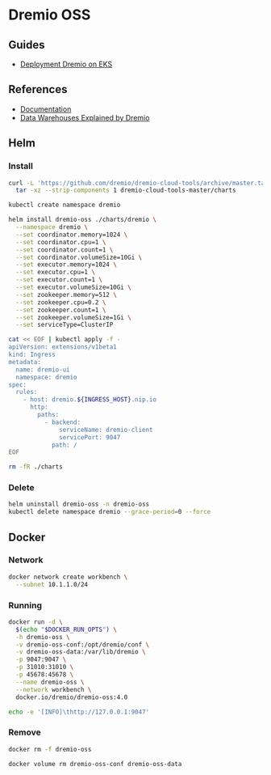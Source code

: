 # Dremio OSS

<!--
https://github.com/xiaset/docker-dremio-oss-hdfs/blob/master/Dockerfile
https://github.com/markfjohnson/RangerDremio
https://github.com/VadymKhodak/dremio_presentation
https://github.com/theundertakerjr666/apache_dremio_node_d3js_docker
https://github.com/nadeemnazeer3/RedashDremio
https://github.com/rymurr/dremio-prometheus-exporter
https://github.com/bbonnin/zeppelin-dremio-tests
https://github.com/markfjohnson/Dremio_Master_Detail_Parquet
https://github.com/josepcurto/mbd-bidw
-->

## Guides

- [Deployment Dremio on EKS](https://docs.dremio.com/deployment/amazon-eks/eks-deploy.html)

## References

- [Documentation](https://docs.dremio.com/)
- [Data Warehouses Explained by Dremio](https://www.dremio.com/what-is-a-data-warehouse/)

## Helm

### Install

```sh
curl -L 'https://github.com/dremio/dremio-cloud-tools/archive/master.tar.gz' | \
  tar -xz --strip-components 1 dremio-cloud-tools-master/charts
```

```sh
kubectl create namespace dremio
```

```sh
helm install dremio-oss ./charts/dremio \
  --namespace dremio \
  --set coordinator.memory=1024 \
  --set coordinator.cpu=1 \
  --set coordinator.count=1 \
  --set coordinator.volumeSize=10Gi \
  --set executor.memory=1024 \
  --set executor.cpu=1 \
  --set executor.count=1 \
  --set executor.volumeSize=10Gi \
  --set zookeeper.memory=512 \
  --set zookeeper.cpu=0.2 \
  --set zookeeper.count=1 \
  --set zookeeper.volumeSize=1Gi \
  --set serviceType=ClusterIP
```

```sh
cat << EOF | kubectl apply -f -
apiVersion: extensions/v1beta1
kind: Ingress
metadata:
  name: dremio-ui
  namespace: dremio
spec:
  rules:
    - host: dremio.${INGRESS_HOST}.nip.io
      http:
        paths:
          - backend:
              serviceName: dremio-client
              servicePort: 9047
            path: /
EOF
```

```sh
rm -fR ./charts
```

### Delete

```sh
helm uninstall dremio-oss -n dremio-oss
kubectl delete namespace dremio --grace-period=0 --force
```

## Docker

### Network

```sh
docker network create workbench \
  --subnet 10.1.1.0/24
```

### Running

```sh
docker run -d \
  $(echo "$DOCKER_RUN_OPTS") \
  -h dremio-oss \
  -v dremio-oss-conf:/opt/dremio/conf \
  -v dremio-oss-data:/var/lib/dremio \
  -p 9047:9047 \
  -p 31010:31010 \
  -p 45678:45678 \
  --name dremio-oss \
  --network workbench \
  docker.io/dremio/dremio-oss:4.0
```

```sh
echo -e '[INFO]\thttp://127.0.0.1:9047'
```

### Remove

```sh
docker rm -f dremio-oss

docker volume rm dremio-oss-conf dremio-oss-data
```
